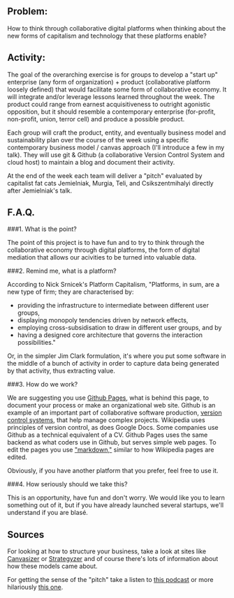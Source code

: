 ## Problem: 
How to think through collaborative digital platforms when thinking about the new forms of capitalism and technology that these platforms enable?

## Activity: 

The goal of the overarching exercise is for groups to develop a "start up" enterprise (any form of organization) + product (collaborative platform loosely defined) that would facilitate some form of collaborative economy. It will integrate and/or leverage lessons learned throughout the week. The product could range from earnest acquisitiveness to outright agonistic opposition, but it should resemble a contemporary enterprise (for-profit, non-profit, union, terror cell) and produce a possible product.

Each group will craft the product, entity, and eventually business model and sustainability plan over the course of the week using a specific contemporary business model / canvas approach (I'll introduce a few in my talk). They will use git & Github (a collaborative Version Control System and cloud host) to maintain a blog and document their activity.

At the end of the week each team will deliver a "pitch" evaluated by capitalist fat cats Jemielniak, Murgia, Teli, and Csikszentmihalyi directly after Jemielniak's talk.

## F.A.Q. 
###1. What is the point?

The point of this project is to have fun and to try to think through the collaborative economy through digital platforms, the form of digital mediation that allows our acivities to be turned into valuable data.

###2. Remind me, what is a platform? 

According to Nick Srnicek's Platform Capitalism,
"Platforms, in sum, are a new type of firm; they are characterised by:
 * providing the infrastructure to intermediate between different user groups, 
 * displaying monopoly tendencies driven by network effects, 
 * employing cross-subsidisation to draw in different user groups, and by
 * having a designed core architecture that governs the interaction possibilities."

Or, in the simpler Jim Clark formulation, it's where you put some software in the middle of a bunch of activity in order to capture data being generated by that activity, thus extracting value.                

###3. How do we work?

We are suggesting you use [Github Pages](https://pages.github.com/), what is behind this page, to document your process or make an organizational web site. Github is an example of an important part of collaborative software production, [version control systems](https://en.wikipedia.org/wiki/Version_control), that help manage complex projects. Wikipedia uses principles of version control, as does Google Docs. Some companies use Github as a technical equivalent of a CV. Github Pages uses the same backend as what coders use in Github, but serves simple web pages. To edit the pages you use ["markdown,"](https://guides.github.com/features/mastering-markdown/) similar to how Wikipedia pages are edited. 

Obviously, if you have another platform that you prefer, feel free to use it.

###4. How seriously should we take this?

This is an opportunity, have fun and don't worry. We would like you to learn something out of it, but if you have already launched several startups, we'll understand if you are blasé.

## Sources

For looking at how to structure your business, take a look at sites like [Canvasizer](https://canvanizer.com/choose-canvas) or [Strategyzer](https://strategyzer.com/canvas/business-model-canvas) and of course there's lots of information about how these models came about.

For getting the sense of the "pitch" take a listen to [this podcast](https://gimletmedia.com/show/thepitch/all/) or more hilariously [this one](https://gimletmedia.com/episode/1-how-not-to-pitch-a-billionaire/).

